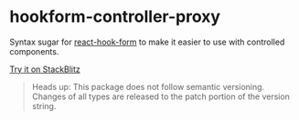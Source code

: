 # hookform-controller-proxy

Syntax sugar for [react-hook-form](https://react-hook-form.com/) to make it easier to use with controlled components.

[Try it on StackBlitz](https://stackblitz.com/edit/hookform-controller-proxy)

> Heads up: This package does not follow semantic versioning. Changes of all types are released to the patch portion of the version string.
